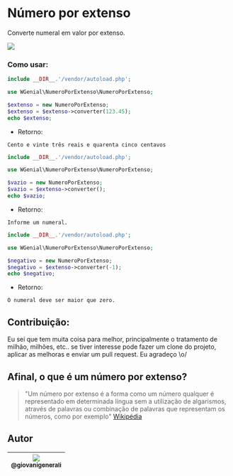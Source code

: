 # Número por extenso

Converte numeral em valor por extenso.

[<img src="https://img.shields.io/github/license/mashape/apistatus.svg">](https://github.com/wgenial/numeroporextenso/blob/master/LICENSE)

### Como usar:

```php
include __DIR__.'/vendor/autoload.php';

use WGenial\NumeroPorExtenso\NumeroPorExtenso;

$extenso = new NumeroPorExtenso;
$extenso = $extenso->converter(123.45);
echo $extenso;
```

- Retorno:
```
Cento e vinte três reais e quarenta cinco centavos
```

```php
include __DIR__.'/vendor/autoload.php';

use WGenial\NumeroPorExtenso\NumeroPorExtenso;

$vazio = new NumeroPorExtenso;
$vazio = $extenso->converter();
echo $vazio;
```
- Retorno:
```
Informe um numeral.
```


```php
include __DIR__.'/vendor/autoload.php';

use WGenial\NumeroPorExtenso\NumeroPorExtenso;

$negativo = new NumeroPorExtenso;
$negativo = $extenso->converter(-1);
echo $negativo;
```
- Retorno:
```
O numeral deve ser maior que zero.
```

## Contribuição:

Eu sei que tem muita coisa para melhor, principalmente o tratamento de milhão, milhões, etc.. se tiver interesse pode fazer um clone do projeto, aplicar as melhoras e enviar um pull request. Eu agradeço \o/

## Afinal, o que é um número por extenso?
> "Um número por extenso é a forma como um número qualquer é representado em determinada língua sem a utilização de algarismos, através de palavras ou combinação de palavras que representam os números, como por exemplo" [Wikipédia](https://pt.wikipedia.org/wiki/Número_por_extenso)

## Autor
| [<img src="https://avatars0.githubusercontent.com/u/41435?v=4&s=120"><br><sub>@giovanigenerali</sub>](https://github.com/giovanigenerali) |
| :---: |